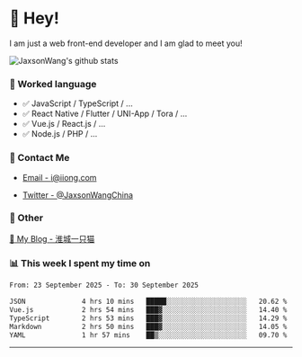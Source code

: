 # 👋 Hey!

I am just a web front-end developer and I am glad to meet you!

![JaxsonWang's github stats](https://github-readme-stats.vercel.app/api?username=JaxsonWang&&show_icons=true&&title_color=1abc9c&&icon_color=1abc9c)


### 📝 Worked language

- ✅ JavaScript / TypeScript / ...
- ✅ React Native / Flutter / UNI-App / Tora / ...
- ✅ Vue.js / React.js / ...
- ✅ Node.js / PHP / ...

### 📮 Contact Me

- [Email - i@iiong.com](mailto:i@iiong.com)

- [Twitter - @JaxsonWangChina](https://twitter.com/JaxsonWangChina)

### 🤪 Other

[📌 My Blog - 淮城一只猫](https://iiong.com)

### 📊 This week I spent my time on

<!--START_SECTION:waka-->

```txt
From: 23 September 2025 - To: 30 September 2025

JSON              4 hrs 10 mins   █████░░░░░░░░░░░░░░░░░░░░   20.62 %
Vue.js            2 hrs 54 mins   ███▓░░░░░░░░░░░░░░░░░░░░░   14.40 %
TypeScript        2 hrs 53 mins   ███▓░░░░░░░░░░░░░░░░░░░░░   14.29 %
Markdown          2 hrs 50 mins   ███▓░░░░░░░░░░░░░░░░░░░░░   14.05 %
YAML              1 hr 57 mins    ██▒░░░░░░░░░░░░░░░░░░░░░░   09.70 %
```

<!--END_SECTION:waka-->

---
